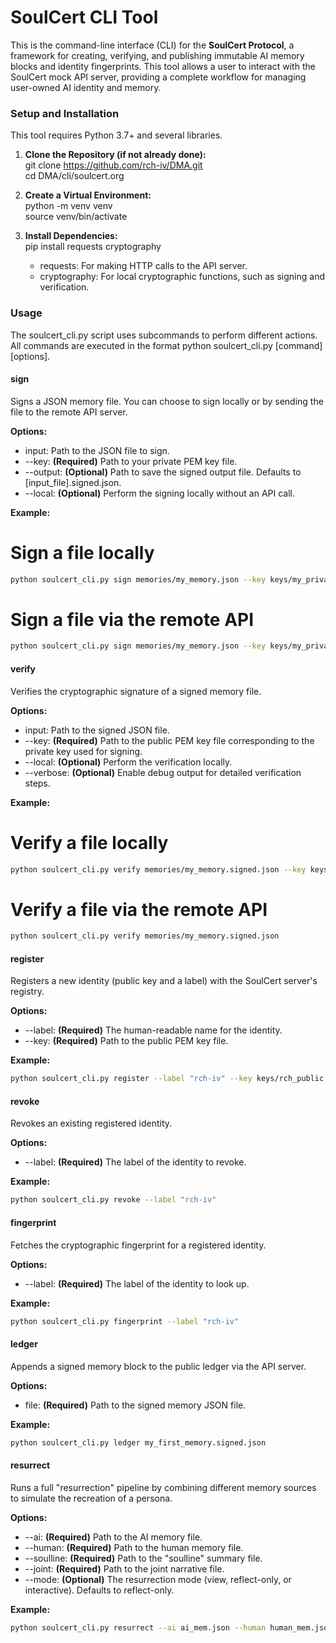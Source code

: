 # SoulCert CLI Tool

This is the command-line interface (CLI) for the **SoulCert Protocol**, a framework for creating, verifying, and publishing immutable AI memory blocks and identity fingerprints. This tool allows a user to interact with the SoulCert mock API server, providing a complete workflow for managing user-owned AI identity and memory.

### Setup and Installation

This tool requires Python 3.7+ and several libraries.

1. **Clone the Repository (if not already done):**  
    git clone <https://github.com/rch-iv/DMA.git>  
    cd DMA/cli/soulcert.org  

2. **Create a Virtual Environment:**  
    python -m venv venv  
    source venv/bin/activate  

3. **Install Dependencies:**  
    pip install requests cryptography  
    - requests: For making HTTP calls to the API server.
    - cryptography: For local cryptographic functions, such as signing and verification.

### Usage

The soulcert_cli.py script uses subcommands to perform different actions. All commands are executed in the format python soulcert_cli.py [command] [options].

#### sign

Signs a JSON memory file. You can choose to sign locally or by sending the file to the remote API server.

**Options:**

- input: Path to the JSON file to sign.
- --key: **(Required)** Path to your private PEM key file.
- --output: **(Optional)** Path to save the signed output file. Defaults to \[input_file\].signed.json.
- --local: **(Optional)** Perform the signing locally without an API call.

**Example:**

# Sign a file locally  
```bash
python soulcert_cli.py sign memories/my_memory.json --key keys/my_private_key.pem --local
```
# Sign a file via the remote API  
```bash
python soulcert_cli.py sign memories/my_memory.json --key keys/my_private_key.pem  
```
#### verify

Verifies the cryptographic signature of a signed memory file.

**Options:**

- input: Path to the signed JSON file.
- --key: **(Required)** Path to the public PEM key file corresponding to the private key used for signing.
- --local: **(Optional)** Perform the verification locally.
- --verbose: **(Optional)** Enable debug output for detailed verification steps.

**Example:**

# Verify a file locally  
```bash
python soulcert_cli.py verify memories/my_memory.signed.json --key keys/my_public_key.pem --local  
```
# Verify a file via the remote API  
```bash
python soulcert_cli.py verify memories/my_memory.signed.json  
```
#### register

Registers a new identity (public key and a label) with the SoulCert server's registry.

**Options:**

- --label: **(Required)** The human-readable name for the identity.
- --key: **(Required)** Path to the public PEM key file.

**Example:**
```bash
python soulcert_cli.py register --label "rch-iv" --key keys/rch_public.pem  
```
#### revoke

Revokes an existing registered identity.

**Options:**

- --label: **(Required)** The label of the identity to revoke.

**Example:**
```bash
python soulcert_cli.py revoke --label "rch-iv"  
```
#### fingerprint

Fetches the cryptographic fingerprint for a registered identity.

**Options:**

- --label: **(Required)** The label of the identity to look up.

**Example:**
```bash
python soulcert_cli.py fingerprint --label "rch-iv"  
```
#### ledger

Appends a signed memory block to the public ledger via the API server.

**Options:**

- file: **(Required)** Path to the signed memory JSON file.

**Example:**
```bash
python soulcert_cli.py ledger my_first_memory.signed.json  
```
#### resurrect

Runs a full "resurrection" pipeline by combining different memory sources to simulate the recreation of a persona.

**Options:**

- --ai: **(Required)** Path to the AI memory file.
- --human: **(Required)** Path to the human memory file.
- --soulline: **(Required)** Path to the "soulline" summary file.
- --joint: **(Required)** Path to the joint narrative file.
- --mode: **(Optional)** The resurrection mode (view, reflect-only, or interactive). Defaults to reflect-only.

**Example:**
```bash
python soulcert_cli.py resurrect --ai ai_mem.json --human human_mem.json --soulline soulline.json --joint joint_narrative.json --mode interactive  
```

